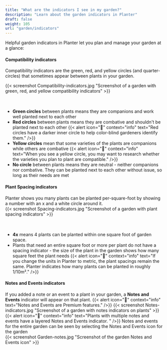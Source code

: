 ```yaml
---
title: "What are the indicators I see in my garden?"
description: "Learn about the garden indicators in Planter"
draft: false
weight: 105
url: "garden/indicators"
---
```

Helpful garden indicators in Planter let you plan and manage your garden at a glance:

#### Compatibility indicators
Compatibility indicators are the green, red, and yellow circles (and quarter-circles) that sometimes appear between plants in your garden.

{{< screenshot Compatibility-indicators.jpg "Screenshot of a garden with green, red, and yellow compatibility indicators" >}} <br /><br /><br />
- **Green circles** between plants means they are companions and work well planted next to each other<br />
- **Red circles** between plants means they are combative and shouldn't be planted next to each other
{{< alert icon="🍅" context="info" text="Red circles have a darker inner circle to help color-blind gardeners identify them." />}}
- **Yellow circles** mean that some varieties of the plants are companions while others are combative
{{< alert icon="🥕" context="info" text="When you see a yellow circle, you may want to research whether the varieties you plan to plant are compatible." />}}
- **No circle** between plants means they are neutral - neither companions nor combative. They can be planted next to each other without issue, so long as their needs are met

#### Plant Spacing indicators
Planter shows you many plants can be planted per-square-foot by showing a number with an x and a white circle around it.<br />
{{< screenshot Spacing-indicators.jpg "Screenshot of a garden with plant spacing indicators" >}}<br /><br /><br />
- **4x** means 4 plants can be planted within one square foot of garden space.
- Plants that need an entire square foot or more per plant do not have a spacing indicator - the size of the plant in the garden shows how many square feet the plant needs
{{< alert icon="🌱" context="info" text="If you change the units in Planter to metric, the plant spacings remain the same. Planter indicates how many plants can be planted in roughly 1/10m²." />}}

#### Notes and Events indicators
If you added a note or an event to a plant in your garden, a **Notes and Events** indicator will appear on that plant.
{{< alert icon="💸" context="info" text="Notes and Events are Premium features." />}}
{{< screenshot Notes-indicators.jpg "Screenshot of a garden with notes indicators on plants" >}}
{{< alert icon="🥬" context="info" text="Plants with multiple notes and events have a layered Notes and Events indicator. " />}}
Notes and events for the entire garden can be seen by selecting the Notes and Events icon for the garden<br />
{{< screenshot Garden-notes.jpg "Screenshot of the garden Notes and Events icon" >}}
